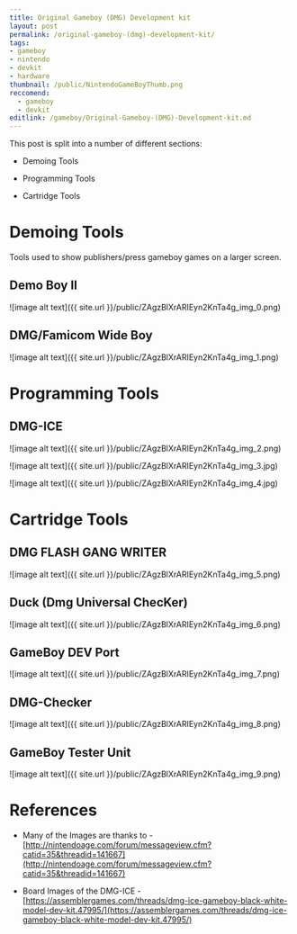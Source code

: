```yaml
---
title: Original Gameboy (DMG) Development kit
layout: post
permalink: /original-gameboy-(dmg)-development-kit/
tags:
- gameboy
- nintendo
- devkit
- hardware
thumbnail: /public/NintendoGameBoyThumb.png
reccomend:
  - gameboy
  - devkit
editlink: /gameboy/Original-Gameboy-(DMG)-Development-kit.md
---
```

This post is split into a number of different sections:

* Demoing Tools

* Programming Tools

* Cartridge Tools

# Demoing Tools

Tools used to show publishers/press gameboy games on a larger screen.

## Demo Boy II

![image alt text]({{ site.url }}/public/ZAgzBlXrARIEyn2KnTa4g_img_0.png)

## DMG/Famicom Wide Boy

![image alt text]({{ site.url }}/public/ZAgzBlXrARIEyn2KnTa4g_img_1.png)

# Programming Tools

## DMG-ICE

![image alt text]({{ site.url }}/public/ZAgzBlXrARIEyn2KnTa4g_img_2.png)

![image alt text]({{ site.url }}/public/ZAgzBlXrARIEyn2KnTa4g_img_3.jpg)

![image alt text]({{ site.url }}/public/ZAgzBlXrARIEyn2KnTa4g_img_4.jpg)

# Cartridge Tools

## DMG FLASH GANG WRITER

![image alt text]({{ site.url }}/public/ZAgzBlXrARIEyn2KnTa4g_img_5.png)

## Duck (Dmg Universal ChecKer)

![image alt text]({{ site.url }}/public/ZAgzBlXrARIEyn2KnTa4g_img_6.png)

## GameBoy DEV Port

![image alt text]({{ site.url }}/public/ZAgzBlXrARIEyn2KnTa4g_img_7.png)

## DMG-Checker

![image alt text]({{ site.url }}/public/ZAgzBlXrARIEyn2KnTa4g_img_8.png)

## GameBoy Tester Unit

![image alt text]({{ site.url }}/public/ZAgzBlXrARIEyn2KnTa4g_img_9.png)

# References

* Many of the Images are thanks to - [http://nintendoage.com/forum/messageview.cfm?catid=35&threadid=141667](http://nintendoage.com/forum/messageview.cfm?catid=35&threadid=141667) 

* Board Images of the DMG-ICE - [https://assemblergames.com/threads/dmg-ice-gameboy-black-white-model-dev-kit.47995/](https://assemblergames.com/threads/dmg-ice-gameboy-black-white-model-dev-kit.47995/) 

